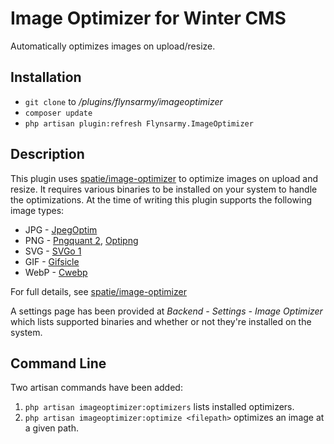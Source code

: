 # Image Optimizer for Winter CMS

Automatically optimizes images on upload/resize.

## Installation

* `git clone` to */plugins/flynsarmy/imageoptimizer*
* `composer update`
* `php artisan plugin:refresh Flynsarmy.ImageOptimizer`

## Description

This plugin uses [spatie/image-optimizer](https://github.com/spatie/image-optimizer) to optimize images on upload and resize. It requires various binaries to be installed on your system to handle the optimizations. At the time of writing this plugin supports the following image types:

* JPG - [JpegOptim](http://freecode.com/projects/jpegoptim)
* PNG - [Pngquant 2](https://pngquant.org/), [Optipng](http://optipng.sourceforge.net/)
* SVG - [SVGo 1](https://github.com/svg/svgo)
* GIF - [Gifsicle](http://www.lcdf.org/gifsicle/)
* WebP - [Cwebp](https://developers.google.com/speed/webp/docs/cwebp)

For full details, see [spatie/image-optimizer](https://github.com/spatie/image-optimizer)

A settings page has been provided at *Backend - Settings - Image Optimizer* which lists supported binaries and whether or not they're installed on the system.

## Command Line

Two artisan commands have been added:

1. `php artisan imageoptimizer:optimizers` lists installed optimizers.
1. `php artisan imageoptimizer:optimize <filepath>` optimizes an image at a given path.